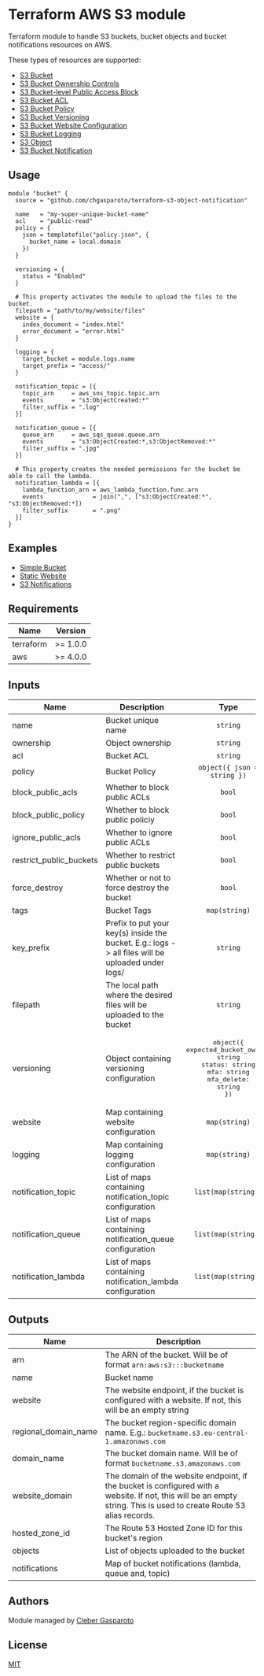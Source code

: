 # Terraform AWS S3 module

Terraform module to handle S3 buckets, bucket objects and bucket notifications resources on AWS.

These types of resources are supported:

- [S3 Bucket](https://registry.terraform.io/providers/hashicorp/aws/latest/docs/resources/s3_bucket)
- [S3 Bucket Ownership Controls](https://registry.terraform.io/providers/hashicorp/aws/latest/docs/resources/s3_bucket_ownership_controls)
- [S3 Bucket-level Public Access Block](https://registry.terraform.io/providers/hashicorp/aws/latest/docs/resources/s3_bucket_public_access_block)
- [S3 Bucket ACL](https://registry.terraform.io/providers/hashicorp/aws/latest/docs/resources/s3_bucket_acl)
- [S3 Bucket Policy](https://registry.terraform.io/providers/hashicorp/aws/latest/docs/resources/s3_bucket_policy)
- [S3 Bucket Versioning](https://registry.terraform.io/providers/hashicorp/aws/latest/docs/resources/s3_bucket_versioning)
- [S3 Bucket Website Configuration](https://registry.terraform.io/providers/hashicorp/aws/latest/docs/resources/s3_bucket_website_configuration)
- [S3 Bucket Logging](https://registry.terraform.io/providers/hashicorp/aws/latest/docs/resources/s3_bucket_logging)
- [S3 Object](https://registry.terraform.io/providers/hashicorp/aws/latest/docs/resources/s3_object)
- [S3 Bucket Notification](https://registry.terraform.io/providers/hashicorp/aws/latest/docs/resources/s3_bucket_notification)

## Usage

```hcl
module "bucket" {
  source = "github.com/chgasparoto/terraform-s3-object-notification"

  name   = "my-super-unique-bucket-name"
  acl    = "public-read"
  policy = {
    json = templatefile("policy.json", {
      bucket_name = local.domain
    })
  }

  versioning = {
    status = "Enabled"
  }

  # This property activates the module to upload the files to the bucket.
  filepath = "path/to/my/website/files"
  website = {
    index_document = "index.html"
    error_document = "error.html"
  }

  logging = {
    target_bucket = module.logs.name
    target_prefix = "access/"
  }

  notification_topic = [{
    topic_arn     = aws_sns_topic.topic.arn
    events        = "s3:ObjectCreated:*"
    filter_suffix = ".log"
  }]

  notification_queue = [{
    queue_arn     = aws_sqs_queue.queue.arn
    events        = "s3:ObjectCreated:*,s3:ObjectRemoved:*"
    filter_suffix = ".jpg"
  }]

  # This property creates the needed permissions for the bucket be able to call the lambda.
  notification_lambda = [{
    lambda_function_arn = aws_lambda_function.func.arn
    events              = join(",", ["s3:ObjectCreated:*", "s3:ObjectRemoved:*])
    filter_suffix       = ".png"
  }]
}
```

## Examples

- [Simple Bucket](examples/simple-bucket)
- [Static Website](examples/static-website)
- [S3 Notifications](examples/s3-notifications)

## Requirements

| Name      | Version  |
| --------- | -------- |
| terraform | >= 1.0.0 |
| aws       | >= 4.0.0 |

## Inputs

| Name                    | Description                                                                                       |                                                       Type                                                        |        Default         | Required |
| ----------------------- | ------------------------------------------------------------------------------------------------- | :---------------------------------------------------------------------------------------------------------------: | :--------------------: | :------: |
| name                    | Bucket unique name                                                                                |                                                     `string`                                                      |         `null`         |    ✅    |
| ownership               | Object ownership                                                                                  |                                                     `string`                                                      | `BucketOwnerPreferred` |          |
| acl                     | Bucket ACL                                                                                        |                                                     `string`                                                      |       `private`        |          |
| policy                  | Bucket Policy                                                                                     |                                            `object({ json = string })`                                            |                        |  `null`  |
| block_public_acls       | Whether to block public ACLs                                                                      |                                                      `bool`                                                       |         `true`         |          |
| block_public_policy     | Whether to block public policiy                                                                   |                                                      `bool`                                                       |         `true`         |          |
| ignore_public_acls      | Whether to ignore public ACLs                                                                     |                                                      `bool`                                                       |         `true`         |          |
| restrict_public_buckets | Whether to restrict public buckets                                                                |                                                      `bool`                                                       |         `true`         |          |
| force_destroy           | Whether or not to force destroy the bucket                                                        |                                                      `bool`                                                       |        `false`         |          |
| tags                    | Bucket Tags                                                                                       |                                                   `map(string)`                                                   |          `{}`          |          |
| key_prefix              | Prefix to put your key(s) inside the bucket. E.g.: logs -> all files will be uploaded under logs/ |                                                     `string`                                                      |                        |          |
| filepath                | The local path where the desired files will be uploaded to the bucket                             |                                                     `string`                                                      |                        |          |
| versioning              | Object containing versioning configuration                                                        | <pre>object({<br>expected_bucket_owner: string<br>status: string<br>mfa: string<br>mfa_delete: string<br>})</pre> |          `{}`          |          |
| website                 | Map containing website configuration                                                              |                                                   `map(string)`                                                   |          `{}`          |          |
| logging                 | Map containing logging configuration                                                              |                                                   `map(string)`                                                   |          `{}`          |          |
| notification_topic      | List of maps containing notification_topic configuration                                          |                                                `list(map(string))`                                                |         `[{}]`         |          |
| notification_queue      | List of maps containing notification_queue configuration                                          |                                                `list(map(string))`                                                |         `[{}]`         |          |
| notification_lambda     | List of maps containing notification_lambda configuration                                         |                                                `list(map(string))`                                                |         `[{}]`         |          |

## Outputs

| Name                 | Description                                                                                                                                                          |
| -------------------- | -------------------------------------------------------------------------------------------------------------------------------------------------------------------- |
| arn                  | The ARN of the bucket. Will be of format `arn:aws:s3:::bucketname`                                                                                                   |
| name                 | Bucket name                                                                                                                                                          |
| website              | The website endpoint, if the bucket is configured with a website. If not, this will be an empty string                                                               |
| regional_domain_name | The bucket region-specific domain name. E.g.: `bucketname.s3.eu-central-1.amazonaws.com`                                                                             |
| domain_name          | The bucket domain name. Will be of format `bucketname.s3.amazonaws.com`                                                                                              |
| website_domain       | The domain of the website endpoint, if the bucket is configured with a website. If not, this will be an empty string. This is used to create Route 53 alias records. |
| hosted_zone_id       | The Route 53 Hosted Zone ID for this bucket's region                                                                                                                 |
| objects              | List of objects uploaded to the bucket                                                                                                                               |
| notifications        | Map of bucket notifications (lambda, queue and, topic)                                                                                                               |

## Authors

Module managed by [Cleber Gasparoto](https://github.com/chgasparoto)

## License

[MIT](LICENSE)
